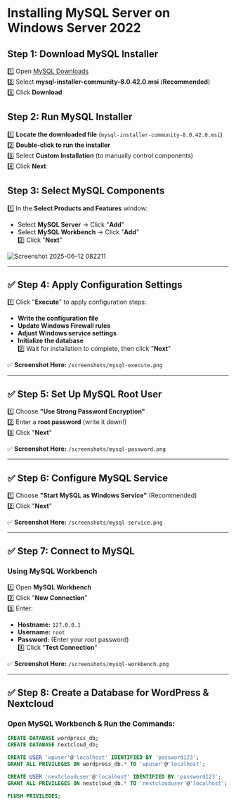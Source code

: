 #  Installing MySQL Server on Windows Server 2022  

##  Step 1: Download MySQL Installer  
1️⃣ Open [MySQL Downloads](https://dev.mysql.com/downloads/installer/)  
2️⃣ Select **mysql-installer-community-8.0.42.0.msi** (**Recommended**)  
3️⃣ Click **Download**  

##  Step 2: Run MySQL Installer  
1️⃣ **Locate the downloaded file** (`mysql-installer-community-8.0.42.0.msi`)  
2️⃣ **Double-click to run the installer**  
3️⃣ Select **Custom Installation** (to manually control components)  
4️⃣ Click **Next**  

##  Step 3: Select MySQL Components  
1️⃣ In the **Select Products and Features** window:  
   - Select **MySQL Server** → Click "**Add**"  
   - Select **MySQL Workbench** → Click "**Add**"  
2️⃣ Click "**Next**"  

![Screenshot 2025-06-12 082211](https://github.com/user-attachments/assets/911e0083-27b4-4040-b182-ec6ecfc0e8dc)

---

## ✅ Step 4: Apply Configuration Settings  
1️⃣ Click "**Execute**" to apply configuration steps:  
   - **Write the configuration file**  
   - **Update Windows Firewall rules**  
   - **Adjust Windows service settings**  
   - **Initialize the database**  
2️⃣ Wait for installation to complete, then click "**Next**"  

✅ **Screenshot Here:** `/screenshots/mysql-execute.png`  

---

## ✅ Step 5: Set Up MySQL Root User  
1️⃣ Choose **"Use Strong Password Encryption"**  
2️⃣ Enter a **root password** (write it down!)  
3️⃣ Click "**Next**"  

✅ **Screenshot Here:** `/screenshots/mysql-password.png`  

---

## ✅ Step 6: Configure MySQL Service  
1️⃣ Choose **"Start MySQL as Windows Service"** (Recommended)  
2️⃣ Click "**Next**"  

✅ **Screenshot Here:** `/screenshots/mysql-service.png`  

---

## ✅ Step 7: Connect to MySQL  
### **Using MySQL Workbench**  
1️⃣ Open **MySQL Workbench**  
2️⃣ Click "**New Connection**"  
3️⃣ Enter:
   - **Hostname:** `127.0.0.1`
   - **Username:** `root`
   - **Password:** (Enter your root password)  
4️⃣ Click "**Test Connection**"  

✅ **Screenshot Here:** `/screenshots/mysql-workbench.png`  

---

## ✅ Step 8: Create a Database for WordPress & Nextcloud  
### **Open MySQL Workbench & Run the Commands:**  
```sql
CREATE DATABASE wordpress_db;
CREATE DATABASE nextcloud_db;

CREATE USER 'wpuser'@'localhost' IDENTIFIED BY 'password123';
GRANT ALL PRIVILEGES ON wordpress_db.* TO 'wpuser'@'localhost';

CREATE USER 'nextclouduser'@'localhost' IDENTIFIED BY 'password123';
GRANT ALL PRIVILEGES ON nextcloud_db.* TO 'nextclouduser'@'localhost';

FLUSH PRIVILEGES;

